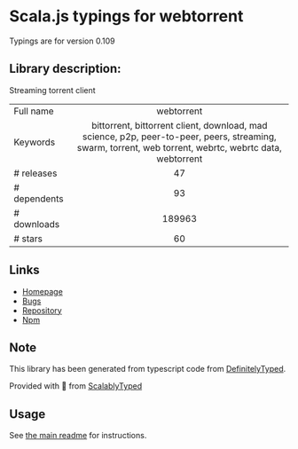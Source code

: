 
# Scala.js typings for webtorrent

Typings are for version 0.109

## Library description:
Streaming torrent client

|                    |                 |
| ------------------ | :-------------: |
| Full name          | webtorrent |
| Keywords           | bittorrent, bittorrent client, download, mad science, p2p, peer-to-peer, peers, streaming, swarm, torrent, web torrent, webrtc, webrtc data, webtorrent |
| # releases         | 47 |
| # dependents       | 93 |
| # downloads        | 189963 |
| # stars            | 60 |

## Links
- [Homepage](https://webtorrent.io)
- [Bugs](https://github.com/webtorrent/webtorrent/issues)
- [Repository](https://github.com/webtorrent/webtorrent)
- [Npm](https://www.npmjs.com/package/webtorrent)
    


## Note
This library has been generated from typescript code from [DefinitelyTyped](https://definitelytyped.org).

Provided with :purple_heart: from [ScalablyTyped](https://github.com/oyvindberg/ScalablyTyped)

## Usage
See [the main readme](../../readme.md) for instructions.


